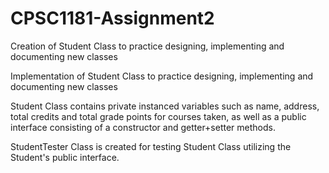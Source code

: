 # CPSC1181-Assignment2
Creation of Student Class to practice designing, implementing and documenting new classes 

Implementation of Student Class to practice designing, implementing and documenting new classes

Student Class contains private instanced variables such as name, address, total credits and total grade points for courses taken, as well as a public interface consisting of a constructor and getter+setter methods.

StudentTester Class is created for testing Student Class utilizing the Student's public interface.

